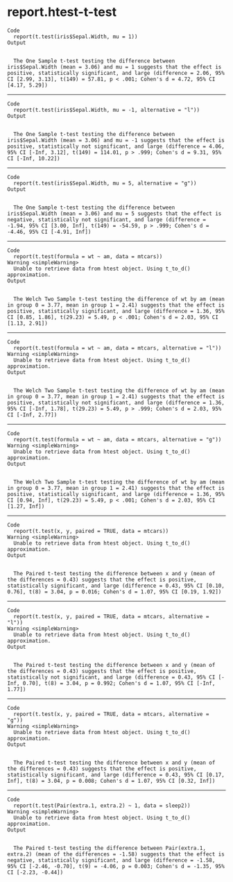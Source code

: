 # report.htest-t-test

    Code
      report(t.test(iris$Sepal.Width, mu = 1))
    Output
      
      
      The One Sample t-test testing the difference between iris$Sepal.Width (mean = 3.06) and mu = 1 suggests that the effect is positive, statistically significant, and large (difference = 2.06, 95% CI [2.99, 3.13], t(149) = 57.81, p < .001; Cohen's d = 4.72, 95% CI [4.17, 5.29])

---

    Code
      report(t.test(iris$Sepal.Width, mu = -1, alternative = "l"))
    Output
      
      
      The One Sample t-test testing the difference between iris$Sepal.Width (mean = 3.06) and mu = -1 suggests that the effect is positive, statistically not significant, and large (difference = 4.06, 95% CI [-Inf, 3.12], t(149) = 114.01, p > .999; Cohen's d = 9.31, 95% CI [-Inf, 10.22])

---

    Code
      report(t.test(iris$Sepal.Width, mu = 5, alternative = "g"))
    Output
      
      
      The One Sample t-test testing the difference between iris$Sepal.Width (mean = 3.06) and mu = 5 suggests that the effect is negative, statistically not significant, and large (difference = -1.94, 95% CI [3.00, Inf], t(149) = -54.59, p > .999; Cohen's d = -4.46, 95% CI [-4.91, Inf])

---

    Code
      report(t.test(formula = wt ~ am, data = mtcars))
    Warning <simpleWarning>
      Unable to retrieve data from htest object. Using t_to_d() approximation.
    Output
      
      
      The Welch Two Sample t-test testing the difference of wt by am (mean in group 0 = 3.77, mean in group 1 = 2.41) suggests that the effect is positive, statistically significant, and large (difference = 1.36, 95% CI [0.85, 1.86], t(29.23) = 5.49, p < .001; Cohen's d = 2.03, 95% CI [1.13, 2.91])

---

    Code
      report(t.test(formula = wt ~ am, data = mtcars, alternative = "l"))
    Warning <simpleWarning>
      Unable to retrieve data from htest object. Using t_to_d() approximation.
    Output
      
      
      The Welch Two Sample t-test testing the difference of wt by am (mean in group 0 = 3.77, mean in group 1 = 2.41) suggests that the effect is positive, statistically not significant, and large (difference = 1.36, 95% CI [-Inf, 1.78], t(29.23) = 5.49, p > .999; Cohen's d = 2.03, 95% CI [-Inf, 2.77])

---

    Code
      report(t.test(formula = wt ~ am, data = mtcars, alternative = "g"))
    Warning <simpleWarning>
      Unable to retrieve data from htest object. Using t_to_d() approximation.
    Output
      
      
      The Welch Two Sample t-test testing the difference of wt by am (mean in group 0 = 3.77, mean in group 1 = 2.41) suggests that the effect is positive, statistically significant, and large (difference = 1.36, 95% CI [0.94, Inf], t(29.23) = 5.49, p < .001; Cohen's d = 2.03, 95% CI [1.27, Inf])

---

    Code
      report(t.test(x, y, paired = TRUE, data = mtcars))
    Warning <simpleWarning>
      Unable to retrieve data from htest object. Using t_to_d() approximation.
    Output
      
      
      The Paired t-test testing the difference between x and y (mean of the differences = 0.43) suggests that the effect is positive, statistically significant, and large (difference = 0.43, 95% CI [0.10, 0.76], t(8) = 3.04, p = 0.016; Cohen's d = 1.07, 95% CI [0.19, 1.92])

---

    Code
      report(t.test(x, y, paired = TRUE, data = mtcars, alternative = "l"))
    Warning <simpleWarning>
      Unable to retrieve data from htest object. Using t_to_d() approximation.
    Output
      
      
      The Paired t-test testing the difference between x and y (mean of the differences = 0.43) suggests that the effect is positive, statistically not significant, and large (difference = 0.43, 95% CI [-Inf, 0.70], t(8) = 3.04, p = 0.992; Cohen's d = 1.07, 95% CI [-Inf, 1.77])

---

    Code
      report(t.test(x, y, paired = TRUE, data = mtcars, alternative = "g"))
    Warning <simpleWarning>
      Unable to retrieve data from htest object. Using t_to_d() approximation.
    Output
      
      
      The Paired t-test testing the difference between x and y (mean of the differences = 0.43) suggests that the effect is positive, statistically significant, and large (difference = 0.43, 95% CI [0.17, Inf], t(8) = 3.04, p = 0.008; Cohen's d = 1.07, 95% CI [0.32, Inf])

---

    Code
      report(t.test(Pair(extra.1, extra.2) ~ 1, data = sleep2))
    Warning <simpleWarning>
      Unable to retrieve data from htest object. Using t_to_d() approximation.
    Output
      
      
      The Paired t-test testing the difference between Pair(extra.1, extra.2) (mean of the differences = -1.58) suggests that the effect is negative, statistically significant, and large (difference = -1.58, 95% CI [-2.46, -0.70], t(9) = -4.06, p = 0.003; Cohen's d = -1.35, 95% CI [-2.23, -0.44])

